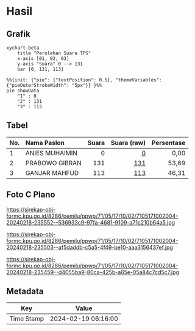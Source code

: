 # Hasil

## Grafik

```mermaid
xychart-beta
    title "Perolehan Suara TPS"
    x-axis [01, 02, 03]
    y-axis "Suara" 0 --> 131
    bar [0, 131, 113]
```

```mermaid
%%{init: {"pie": {"textPosition": 0.5}, "themeVariables": {"pieOuterStrokeWidth": "5px"}} }%%
pie showData
    "1" : 0
    "2" : 131
    "3" : 113
```

## Tabel

| No. | Nama Paslon    | Suara | Suara (raw) | Persentase |
|:--- |:-------------- | -----:| -----------:| ----------:|
| 1   | ANIES MUHAIMIN | 0     | [0][p-1]    | 0,00       |
| 2   | PRABOWO GIBRAN | 131   | [131][p-2]  | 53,69      |
| 3   | GANJAR MAHFUD  | 113   | [113][p-3]  | 46,31      |


[p-1]: https://github.com/gigit-pemilu/pemilu-2024-71-sulawesi-utara/blob/main/pilpres/hitung-suara/sub/71-sulawesi-utara/sub/05-minahasa-selatan/sub/17-amurang-barat/sub/1002-kawangkoan-bawah/sub/004-tps/sub/paslon-1.txt
[p-2]: https://github.com/gigit-pemilu/pemilu-2024-71-sulawesi-utara/blob/main/pilpres/hitung-suara/sub/71-sulawesi-utara/sub/05-minahasa-selatan/sub/17-amurang-barat/sub/1002-kawangkoan-bawah/sub/004-tps/sub/paslon-2.txt
[p-3]: https://github.com/gigit-pemilu/pemilu-2024-71-sulawesi-utara/blob/main/pilpres/hitung-suara/sub/71-sulawesi-utara/sub/05-minahasa-selatan/sub/17-amurang-barat/sub/1002-kawangkoan-bawah/sub/004-tps/sub/paslon-3.txt

## Foto C Plano

https://sirekap-obj-formc.kpu.go.id/8286/pemilu/ppwp/71/05/17/10/02/7105171002004-20240218-235552--536933c9-97fa-4681-9109-a71c210b64a5.jpg

https://sirekap-obj-formc.kpu.go.id/8286/pemilu/ppwp/71/05/17/10/02/7105171002004-20240218-235503--af5daddb-c5a5-4f49-be10-aaa3156437ef.jpg

https://sirekap-obj-formc.kpu.go.id/8286/pemilu/ppwp/71/05/17/10/02/7105171002004-20240218-235459--d4055ba9-80ca-425b-a65e-05a84c7cd5c7.jpg


## Metadata

| Key        | Value               |
| ---------- | ------------------- |
| Time Stamp | 2024-02-19 06:16:00 |




